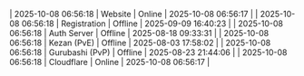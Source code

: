 | 2025-10-08 06:56:18 | Website | Online | 2025-10-08 06:56:17 |
| 2025-10-08 06:56:18 | Registration | Offline | 2025-09-09 16:40:23 |
| 2025-10-08 06:56:18 | Auth Server | Offline | 2025-08-18 09:33:31 |
| 2025-10-08 06:56:18 | Kezan (PvE) | Offline | 2025-08-03 17:58:02 |
| 2025-10-08 06:56:18 | Gurubashi (PvP) | Offline | 2025-08-23 21:44:06 |
| 2025-10-08 06:56:18 | Cloudflare | Online | 2025-10-08 06:56:17 |
